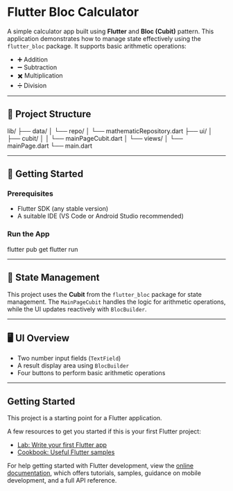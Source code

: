 # Flutter Bloc Calculator

A simple calculator app built using **Flutter** and **Bloc (Cubit)** pattern. This application demonstrates how to manage state effectively using the `flutter_bloc` package. It supports basic arithmetic operations:

- ➕ Addition  
- ➖ Subtraction  
- ✖️ Multiplication  
- ➗ Division  

---

## 📁 Project Structure

lib/
├── data/
│   └── repo/
│       └── mathematicRepository.dart
├── ui/
│   ├── cubit/
│   │   └── mainPageCubit.dart
│   └── views/
│       └── mainPage.dart
└── main.dart

---

## 🚀 Getting Started

### Prerequisites

- Flutter SDK (any stable version)
- A suitable IDE (VS Code or Android Studio recommended)

### Run the App

flutter pub get
flutter run

---

## 🧠 State Management

This project uses the **Cubit** from the `flutter_bloc` package for state management. The `MainPageCubit` handles the logic for arithmetic operations, while the UI updates reactively with `BlocBuilder`.

---

## 🖥️ UI Overview

- Two number input fields (`TextField`)
- A result display area using `BlocBuilder`
- Four buttons to perform basic arithmetic operations

---


## Getting Started

This project is a starting point for a Flutter application.

A few resources to get you started if this is your first Flutter project:

- [Lab: Write your first Flutter app](https://docs.flutter.dev/get-started/codelab)
- [Cookbook: Useful Flutter samples](https://docs.flutter.dev/cookbook)

For help getting started with Flutter development, view the
[online documentation](https://docs.flutter.dev/), which offers tutorials,
samples, guidance on mobile development, and a full API reference.

